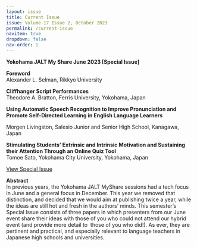 ```yaml
---
layout: issue
title: Current Issue
issue: Volume 17 Issue 2, October 2023
permalink: /current-issue
navitem: true
dropdown: false
nav-order: 1
---
```


**Yokohama JALT My Share June 2023 \[Special Issue\]**

**Foreword**  
Alexander L. Selman, Rikkyo University

**Cliffhanger Script Performances**  
Theodore A. Bratton, Ferris University, Yokohama, Japan

**Using Automatic Speech Recognition to Improve Pronunciation and Promote Self-Directed Learning in English Language Learners**

Morgen Livingston, Salesio Junior and Senior High School, Kanagawa, Japan

**Stimulating Students’ Extrinsic and Intrinsic Motivation and Sustaining their Attention Through an Online Quiz Tool**  
Tomoe Sato, Yokohama City University, Yokohama, Japan

[View Special Issue](http://www.issues.accentsasia.org/issues/17-2/Selman_YoJALT_MyShare_June_2023.pdf)

**Abstract**  
In previous years, the Yokohama JALT MyShare sessions had a tech focus in June and a general focus in December. This year we removed that distinction, and decided that we would aim at publishing twice a year, while the ideas are still hot and fresh in the authors’ minds. This semester’s Special Issue consists of three papers in which presenters from our June event share their ideas with those of you who could not attend our hybrid event (and provide more detail to  those of you who did!). As ever, they are pertinent and practical, and especially relevant to language teachers in Japanese high schools and universities. 
